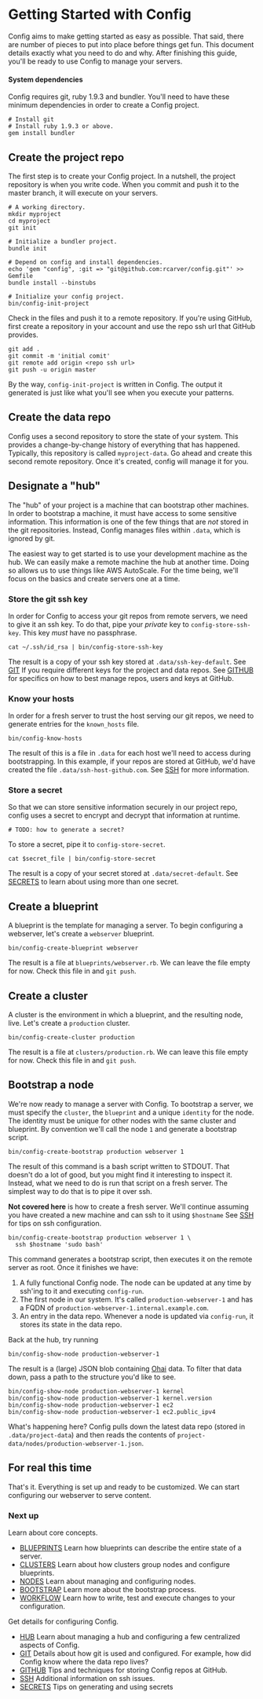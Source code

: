 # Getting Started with Config

Config aims to make getting started as easy as possible. That said,
there are number of pieces to put into place before things get fun. This
document details exactly what you need to do and why. After finishing
this guide, you'll be ready to use Config to manage your servers.

#### System dependencies

Config requires git, ruby 1.9.3 and bundler. You'll need to have these
minimum dependencies in order to create a Config project.

    # Install git
    # Install ruby 1.9.3 or above.
    gem install bundler

## Create the project repo

The first step is to create your Config project. In a nutshell, the
project repository is when you write code. When you commit and push it
to the master branch, it will execute on your servers.

    # A working directory.
    mkdir myproject
    cd myproject
    git init

    # Initialize a bundler project.
    bundle init

    # Depend on config and install dependencies.
    echo 'gem "config", :git => "git@github.com:rcarver/config.git"' >> Gemfile
    bundle install --binstubs

    # Initialize your config project.
    bin/config-init-project

Check in the files and push it to a remote repository. If you're using
GitHub, first create a repository in your account and use the repo ssh
url that GitHub provides.

    git add .
    git commit -m 'initial comit'
    git remote add origin <repo ssh url>
    git push -u origin master

By the way, `config-init-project` is written in Config. The output it
generated is just like what you'll see when you execute your patterns.

## Create the data repo

Config uses a second repository to store the state of your system. This
provides a change-by-change history of everything that has happened.
Typically, this repository is called `myproject-data`. Go ahead and
create this second remote repository. Once it's created, config will
manage it for you.

## Designate a "hub"

The "hub" of your project is a machine that can bootstrap other
machines. In order to bootstrap a machine, it must have access to some
sensitive information. This information is one of the few things that
are *not* stored in the git repositories. Instead, Config manages files
within `.data`, which is ignored by git.

The easiest way to get started is to use your development machine as the
hub. We can easily make a remote machine the hub at another time. Doing
so allows us to use things like AWS AutoScale. For the time being, we'll
focus on the basics and create servers one at a time.

### Store the git ssh key

In order for Config to access your git repos from remote servers, we
need to give it an ssh key. To do that, pipe your *private* key to
`config-store-ssh-key`. This key *must* have no passphrase.

    cat ~/.ssh/id_rsa | bin/config-store-ssh-key

The result is a copy of your ssh key stored at
`.data/ssh-key-default`. See [GIT](GIT.md) If you require different
keys for the project and data repos. See [GITHUB](GITHUB.md) for
specifics on how to best manage repos, users and keys at GitHub.

### Know your hosts

In order for a fresh server to trust the host serving our git repos, we
need to generate entries for the `known_hosts` file.

    bin/config-know-hosts

The result of this is a file in `.data` for each host we'll need to
access during bootstrapping. In this example, if your repos are stored
at GitHub, we'd have created the file `.data/ssh-host-github.com`. See
[SSH](SSH.md) for more information.

### Store a secret

So that we can store sensitive information securely in our project repo,
config uses a secret to encrypt and decrypt that information at runtime.

    # TODO: how to generate a secret?

To store a secret, pipe it to `config-store-secret`.

    cat $secret_file | bin/config-store-secret

The result is a copy of your secret stored at `.data/secret-default`.
See [SECRETS](SECRETS.md) to learn about using more than one secret.

## Create a blueprint

A blueprint is the template for managing a server. To begin configuring
a webserver, let's create a `webserver` blueprint.

    bin/config-create-blueprint webserver

The result is a file at `blueprints/webserver.rb`. We can leave the
file empty for now. Check this file in and `git push`.

## Create a cluster

A cluster is the environment in which a blueprint, and the resulting
node, live. Let's create a `production` cluster.

    bin/config-create-cluster production

The result is a file at `clusters/production.rb`. We can leave this
file empty for now. Check this file in and `git push`.

## Bootstrap a node

We're now ready to manage a server with Config. To bootstrap a server,
we must specify the `cluster`, the `blueprint` and a unique `identity`
for the node. The identity must be unique for other nodes with the same
cluster and blueprint. By convention we'll call the node `1` and
generate a bootstrap script.

    bin/config-create-bootstrap production webserver 1

The result of this command is a bash script written to STDOUT. That
doesn't do a lot of good, but you might find it interesting to inspect
it. Instead, what we need to do is run that script on a fresh server.
The simplest way to do that is to pipe it over ssh.

**Not covered here** is how to create a fresh server. We'll continue
assuming you have created a new machine and can ssh to it using
`$hostname` See [SSH](SSH.md) for tips on ssh configuration.

    bin/config-create-bootstrap production webserver 1 \
      ssh $hostname 'sudo bash'

This command generates a bootstrap script, then executes it on the
remote server as root. Once it finishes we have:

1. A fully functional Config node. The node can be updated at any time
   by ssh'ing to it and executing `config-run`.
2. The first node in our system. It's called `production-webserver-1`
   and has a FQDN of `production-webserver-1.internal.example.com`.
3. An entry in the data repo. Whenever a node is updated via
   `config-run`, it stores its state in the data repo.

Back at the hub, try running

    bin/config-show-node production-webserver-1

The result is a (large) JSON blob containing
[Ohai](http://wiki.opscode.com/display/chef/Ohai) data. To filter that
data down, pass a path to the structure you'd like to see.

    bin/config-show-node production-webserver-1 kernel
    bin/config-show-node production-webserver-1 kernel.version
    bin/config-show-node production-webserver-1 ec2
    bin/config-show-node production-webserver-1 ec2.public_ipv4

What's happening here? Config pulls down the latest data repo (stored in
`.data/project-data`) and then reads the contents of
`project-data/nodes/production-webserver-1.json`.

## For real this time

That's it. Everything is set up and ready to be customized. We can start
configuring our webserver to serve content.

### Next up

Learn about core concepts.

* [BLUEPRINTS](BLUEPRINTS.md) Learn how blueprints can describe the entire
  state of a server.
* [CLUSTERS](CLUSTERS.md) Learn about how clusters group nodes and
  configure blueprints.
* [NODES](NODES.md) Learn about managing and configuring nodes.
* [BOOTSTRAP](BOOTSTRAP.md) Learn more about the bootstrap process.
* [WORKFLOW](WORKFLOW.md) Learn how to write, test and execute changes
  to your configuration.

Get details for configuring Config.

* [HUB](HUB.md) Learn about managing a hub and configuring a few
  centralized aspects of Config.
* [GIT](GIT.md) Details about how git is used and configured. For
  example, how did Config know where the data repo lives?
* [GITHUB](GITHUB.md) Tips and techniques for storing Config repos at
  GitHub.
* [SSH](SSH.md) Additional information on ssh issues.
* [SECRETS](SECRETS.md) Tips on generating and using secrets

